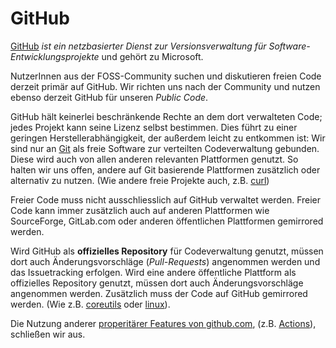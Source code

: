 # GitHub

[GitHub](https://de.wikipedia.org/wiki/GitHub) _ist ein netzbasierter Dienst zur Versionsverwaltung für Software-Entwicklungsprojekte_ und gehört zu Microsoft.

NutzerInnen aus der FOSS-Community suchen und diskutieren freien Code derzeit primär auf GitHub.
Wir richten uns nach der Community und nutzen ebenso derzeit GitHub für unseren _Public Code_.

GitHub hält keinerlei beschränkende Rechte an dem dort verwalteten Code; jedes Projekt kann seine Lizenz selbst bestimmen.
Dies führt zu einer geringen Herstellerabhängigkeit, der außerdem leicht zu entkommen ist:
Wir sind nur an [Git](https://de.wikipedia.org/wiki/Git#Kein_zentraler_Server) als freie Software zur verteilten Codeverwaltung gebunden.
Diese wird auch von allen anderen relevanten Plattformen genutzt.
So halten wir uns offen, andere auf Git basierende Plattformen zusätzlich oder alternativ zu nutzen.
(Wie andere freie Projekte auch, z.B. [curl](https://daniel.haxx.se/blog/2021/01/28/what-if-github-is-the-devil/))

Freier Code muss nicht ausschliesslich auf GitHub verwaltet werden.
Freier Code kann immer zusätzlich auch auf anderen Plattformen wie SourceForge, GitLab.com oder anderen öffentlichen Plattformen gemirrored werden.

Wird GitHub als __offizielles Repository__ für Codeverwaltung genutzt, müssen dort auch Änderungsvorschläge (_Pull-Requests_) angenommen werden und das Issuetracking erfolgen.
Wird eine andere öffentliche Plattform als offizielles Repository genutzt, müssen dort auch Änderungsvorschläge angenommen werden.
Zusätzlich muss der Code auf GitHub gemirrored werden.
(Wie z.B. [coreutils](https://github.com/coreutils/coreutils) oder [linux](https://github.com/torvalds/linux)).

Die Nutzung anderer [properitärer Features von github.com](https://github.com/features), (z.B. [Actions](https://github.com/features/actions)), schließen wir aus.
